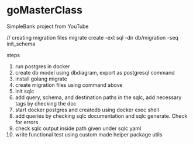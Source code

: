 # goMasterClass
SimpleBank project from YouTube

// creating migration files
migrate create -ext sql -dir db/migration -seq init_schema

steps
1. run postgres in docker
2. create db model using dbdiagram, export as postgresql command
3. install golang migrate
4. create migration files using command above
5. init sqlc
6. add query, schema, and destination paths in the sqlc, add necessary tags by checking the doc
7. start docker postgres and createdb using docker exec shell
8. add queries by checking sqlc documentation and sqlc generate. Check for errors
9. check sqlc output inside path given under sqlc yaml
10. write functional test using custom made helper package utils
